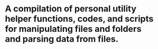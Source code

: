 # A compilation of personal utility helper functions, codes, and scripts for manipulating files and folders and parsing data from files.
